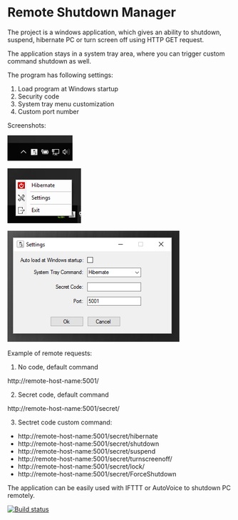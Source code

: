 ﻿# Remote Shutdown Manager
The project is a windows application, which gives an ability to shutdown, suspend, hibernate PC or turn screen off using HTTP GET request.

The application stays in a system tray area, where you can trigger custom command shutdown as well.

The program has following settings:

1. Load program at Windows startup
2. Security code
3. System tray menu customization
4. Custom port number

Screenshots:

![Icon](Screenshots/Icon.png)

![Menu](Screenshots/Menu.png)

![Settings](Screenshots/Settings.png)

Example of remote requests:

1. No code, default command

http://remote-host-name:5001/

2. Secret code, default command

http://remote-host-name:5001/secret/

3. Sectret code custom command:

* http://remote-host-name:5001/secret/hibernate
* http://remote-host-name:5001/secret/shutdown
* http://remote-host-name:5001/secret/suspend
* http://remote-host-name:5001/secret/turnscreenoff/
* http://remote-host-name:5001/secret/lock/
* http://remote-host-name:5001/secret/ForceShutdown

The application can be easily used with IFTTT or AutoVoice to shutdown PC remotely.

[![Build status](https://ci.appveyor.com/api/projects/status/u1txabmiwqqlgcot?svg=true)](https://ci.appveyor.com/project/karpach/remote-shutdown-pc)
